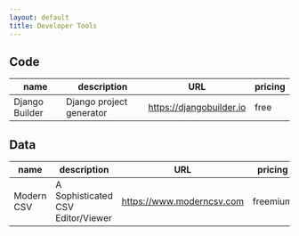 ```yaml
---
layout: default
title: Developer Tools
---
```


## Code

| name           | description              | URL                        | pricing |
|----------------|--------------------------|----------------------------|---------|
| Django Builder | Django project generator | <https://djangobuilder.io> | free    |

## Data

| name       | description                       | URL                         | pricing  |
|------------|-----------------------------------|-----------------------------|----------|
| Modern CSV | A Sophisticated CSV Editor/Viewer | <https://www.moderncsv.com> | freemium |
